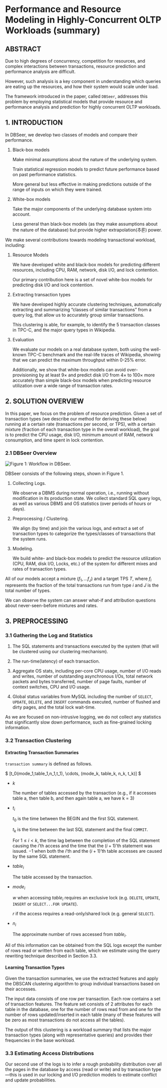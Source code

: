 # Performance and Resource Modeling in Highly-Concurrent OLTP Workloads (summary)

## ABSTRACT

Due to high degrees of concurrency, competition for resources, and complex interactions between transactions, resource prediction and performance analysis are difficult.

However, such analysis is a key component in understanding which queries are eating up the resources, and how their system would scale under load.

The framework introduced in the paper, called `DBSeer`, addresses this problem by employing statistical models that provide resource and performance analysis and prediction for highly concurrent OLTP workloads.

## 1. INTRODUCTION

In DBSeer, we develop two classes of models and compare their performance.

1. Black-box models

   Make minimal assumptions about the nature of the underlying system.

   Train statistical regression models to predict future performance based on past performance statistics.

   More general but less effective in making predictions outside of the range of inputs on which they were trained.

1. White-box models

   Take the major components of the underlying database system into account.

   Less general than black-box models (as they make assumptions about the nature of the database) but provide higher extrapolation(추론) power.

We make several contributions towards modeling transactional workload, including:

1. Resource Models

   We have developed white and black-box models for predicting different resources, including CPU, RAM, network, disk I/O, and lock contention.

   Our primary contribution here is a set of novel white-box models for predicting disk I/O and lock contention.

1. Extracting transaction types

   We have developed highly accurate clustering techniques, automatically extracting and summarizing “classes of similar transactions” from a query log, that allow us to accurately group similar transactions.

   This clustering is able, for example, to identify the 5 transaction classes in TPC-C, and the major query types in Wikipedia.

1. Evaluation

   We evaluate our models on a real database system, both using the well-known TPC-C benchmark and the real-life traces of Wikipedia, showing that we can predict the maximum throughput within 0-25% error.

   Additionally, we show that white-box models can avoid over-provisioning by at least 9× and predict disk I/O from 4× to 100× more accurately than simple black-box models when predicting resource utilization over a wide range of transaction rates.

## 2. SOLUTION OVERVIEW

In this paper, we focus on the problem of resource prediction. Given a set of transaction types (we describe our method for deriving these below) running at a certain rate (transactions per second, or TPS), with a certain mixture (fraction of each transaction type in the overall workload), the goal is to predict the CPU usage, disk I/O, minimum amount of RAM, network consumption, and time spent in lock contention.

### 2.1 DBSeer Overview

![Figure 1: Workflow in DBSeer.](images/Figure%201.%20Workflow%20in%20DBSeer..png)

DBSeer consists of the following steps, shown in Figure 1.

1. Collecting Logs.

   We observe a DBMS during normal operation, i.e., running without modification in its production state. We collect standard SQL query logs, as well as various DBMS and OS statistics (over periods of hours or days).

2. Preprocessing / Clustering.

   We align (by time) and join the various logs, and extract a set of transaction types to categorize the types/classes of transactions that the system runs.

3. Modeling.

   We build white- and black-box models to predict the resource utilization (CPU, RAM, disk I/O, Locks, etc.) of the system for different mixes and rates of transaction types.

All of our models accept a mixture $(f_1, ... f_J)$ and a target TPS $T$, where $f_i$ represents the fraction of the total transactions run from type $i$ and $J$ is the total number of types.

We can observe the system can answer what-if and attribution questions about never-seen-before mixtures and rates.

## 3. PREPROCESSING

### 3.1 Gathering the Log and Statistics

1. The SQL statements and transactions executed by the system (that will be clustered using our clustering mechanism).

2. The run-time(latency) of each transaction.

3. Aggregate OS stats, including per-core CPU usage, number of I/O reads and writes, number of outstanding asynchronous I/Os, total network packets and bytes transferred, number of page faults, number of context switches, CPU and I/O usage.

4. Global status variables from MySQL including the number of `SELECT`, `UPDATE`, `DELETE`, and `INSERT` commands executed, number of flushed and dirty pages, and the total lock wait-time.

As we are focused on non-intrusive logging, we do not collect any statistics that significantly slow down performance, such as fine-grained locking information.

### 3.2 Transaction Clustering

#### Extracting Transaction Summaries

`transaction summary` is defined as follows.

$
    [t_0(mode_1,table_1,n_1,t_1), \cdots, (mode_k, table_k, n_k, t_k)]
$

- $k$

  The number of tables accessed by the transaction (e.g., if it accesses table a, then table b, and then again table a, we have k = 3)

- $t_i$

  $t_0$ is the time between the BEGIN and the first SQL statement.

  $t_k$ is the time between the last SQL statement and the final `COMMIT`.
  
  For $1 \le i \lt k$, the time lag between the completion of the SQL statement causing the $i$’th access and the time that the $(i+1)$’th statement was issued. −1 when both the $i$’th and the $(i+1)$’th table accesses are caused by the same SQL statement.

- $table_i$

  The table accessed by the transaction.

- $mode_i$

  $w$ when accessing $table_i$ requires an exclusive lock (e.g. `DELETE`, `UPDATE`, `INSERT` or `SELECT...FOR UPDATE`).
  
  $r$ if the access requires a read-only/shared lock (e.g. general `SELECT`).

- $n_i$

  The approximate number of rows accessed from $table_i$.

All of this information can be obtained from the SQL logs except the number of rows read or written from each table, which we estimate using the query rewriting technique described in Section 3.3.

#### Learning Transaction Types

Given the transaction summaries, we use the extracted features and apply the DBSCAN clustering algorithm to group individual transactions based on their accesses.

The input data consists of one row per transaction. Each row contains a set of transaction features. The feature set consists of 2 attributes for each table in the database, one for the number of rows read from and one for the number of rows updated/inserted in each table (many of these features will be zero as most transactions do not access all the tables).

The output of this clustering is a workload summary that lists the major transaction types (along with representative queries) and provides their frequencies in the base workload.

### 3.3 Estimating Access Distributions

Our second use of the logs is to infer a rough probability distribution over all the pages in the database by access (read or write) and by transaction type—this is used in our locking and I/O prediction models to estimate conflict and update probabilities.
